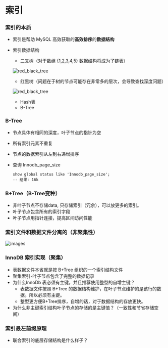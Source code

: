# 索引

### 索引的本质

* 索引是帮助 MySQL 高效获取的**高效排序**的**数据结构**
* 索引数据结构
  * 二叉树（对于数组 {1,2,3,4,5} 数据结构将成为了链表）
  
  ![red_black_tree](../../images/interview/mysql/binary_search_tree.png)
  
  * 红黑树（问题在于树的节点可能存在非常多的层次，会导致查找深度问题）
  
  ![red_black_tree](../../images/interview/mysql/red_black_tree.png)
  * Hash表
  * B-Tree

### B-Tree

* 节点具体有相同的深度，叶子节点的指针为空

* 所有索引元素不重复

* 节点的数据索引从左到右递增排序

* 查询 Innodb_page_size

  ```mysql
  show global status like 'Innodb_page_size';
  -- 结果: 16k		
  ```

### B+Tree（B-Tree变种）

* 非叶子节点不存储data, 只存储索引（冗余），可以放更多的索引。
* 叶子节点包含所有的索引字段
* 叶子节点用指针连接，提高区间访问性能

###  索引文件和数据文件分离的（非聚集性）

![images](../../images/interview/mysql/myisam.png)

### InnoDB 索引实现（聚集）

* 表数据文件本省就是按 B+Tree 组织的一个索引结构文件
* 聚集索引-叶子节点包含了完整的数据记录
* 为什么InnoDb 表必须有主键，并且推荐使用整型的自增主键？
  * 表数据文件按照 B+Tree 的数据结构维护，在叶子节点维护的是该行的数据。所以必须有主键。
  * 整型更方便B+Tree排序，自增的话，对于数据结构的存放更快。
* 为什么非主键索引结构叶子节点的存储的是主键值？（一致性和节省存储空间）

### 索引最左前缀原理

* 联合索引的底层存储结构是什么样子？

  